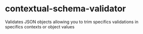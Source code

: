 # contextual-schema-validator
Validates JSON objects allowing you to trim specifics validations in specifics contexts or object values
